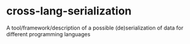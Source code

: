 # cross-lang-serialization
A tool/framework/description of a possible (de)serialization of data for different programming languages
